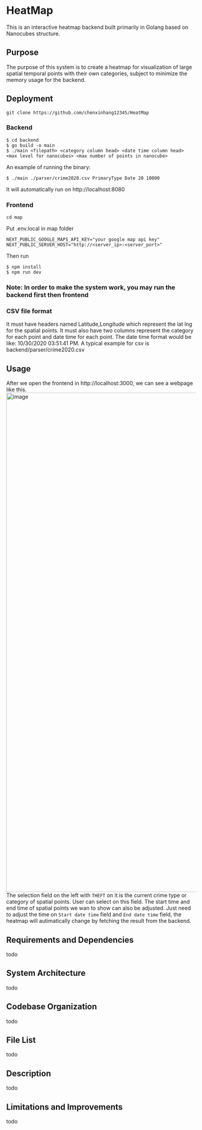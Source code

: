 # HeatMap
This is an interactive heatmap backend built primarily in Golang based on Nanocubes structure.

## Purpose
The purpose of this system is to create a heatmap for visualization of large spatial temporal points with their own categories, subject to minimize the memory usage for the backend.

## Deployment
<!-- ## Test
To test validity of the nanocubes function:
```
$ cd backend/parser
$ go test -run TestNanoCubeFromBigFile
```
It will load all the data points from the crime2020.csv which is all the spatial crime points in Chicago City, and form nanocubes data structure.  -->
```
git clone https://github.com/chenxinhang12345/HeatMap
```
### Backend
```
$ cd backend
$ go build -o main
$ ./main <filepath> <category column head> <date time column head> <max level for nanocubes> <max number of points in nanocube>
```
An example of running the binary:
```
$ ./main ./parser/crime2020.csv PrimaryType Date 20 10000
```
It will automatically run on http://localhost:8080
### Frontend
```
cd map
```
Put .env.local in map folder 

```
NEXT_PUBLIC_GOOGLE_MAPS_API_KEY="your google map api key"
NEXT_PUBLIC_SERVER_HOST="http://<server_ip>:<server_port>"
```

Then run 
```
$ npm install
$ npm run dev
```

### Note: In order to make the system work, you may run the backend first then frontend 

### CSV file format

It must have headers named Latitude,Longitude which represent the lat lng for the spatial points. It must also have two columns represent the category for each point and date time for each point. The date time format would be like:
10/30/2020 03:51:41 PM. A typical example for csv is backend/parser/crime2020.csv

## Usage
After we open the frontend in http://localhost:3000, we can see a webpage like this.
<img width="1327" alt="image" src="https://user-images.githubusercontent.com/20518726/171042740-0b4394d8-5db6-477c-af4a-c955e9389697.png">
The selection field on the left with `THEFT` on it is the current crime type or category of spatial points. User can select on this field. The start time and end time of spatial points we wan to show can also be adjusted. Just need to adjust the time on `Start date time` field and `End date time` field, the heatmap will autimatically change by fetching the result from the backend.

## Requirements and Dependencies
todo

## System Architecture
todo

## Codebase Organization
todo

## File List
todo

## Description
todo

## Limitations and Improvements
todo


